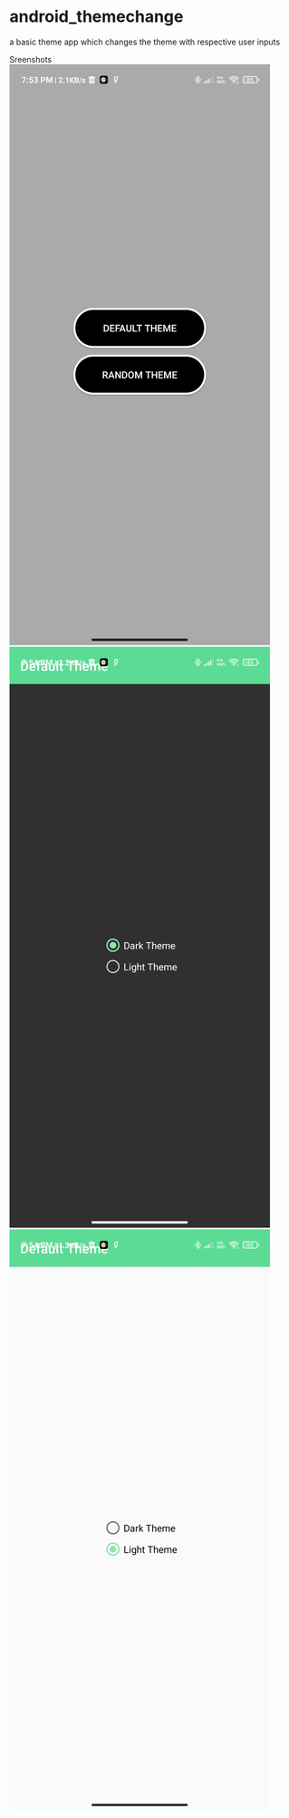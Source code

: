 # android_themechange
a basic theme app which changes the theme with respective user inputs


Sreenshots
![](src/Screenshot_2021-05-05-19-53-54-907_com.shubham.themechanger.jpg)
![](src/Screenshot_2021-05-05-19-54-05-526_com.shubham.themechanger.jpg)
![](src/Screenshot_2021-05-05-19-54-10-359_com.shubham.themechanger.jpg)
